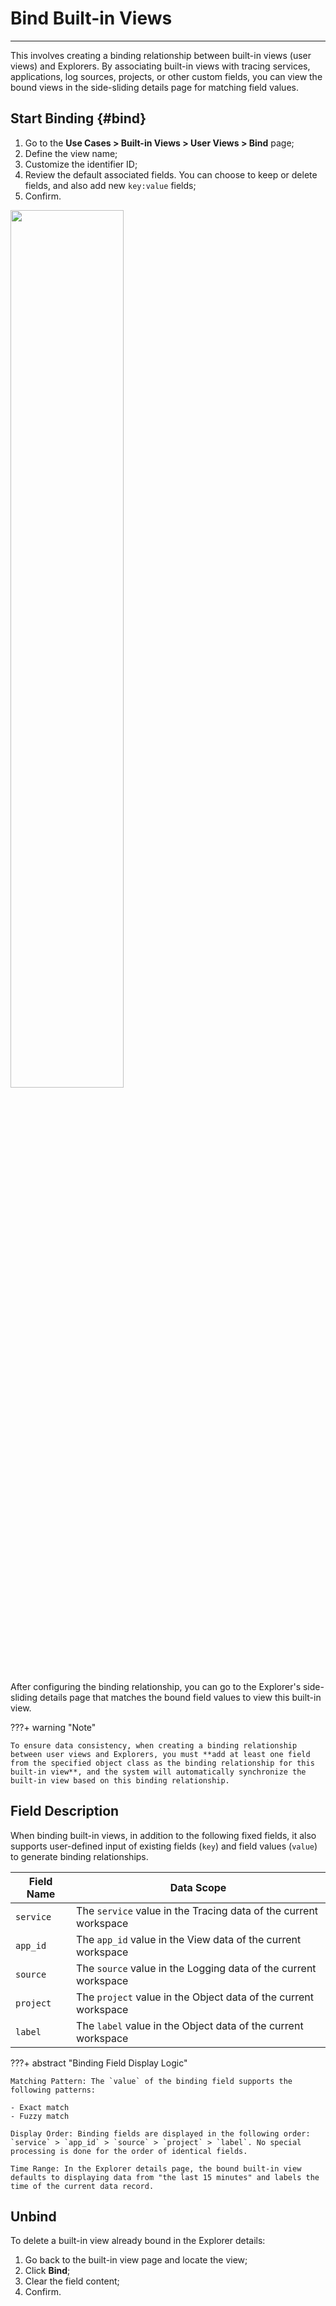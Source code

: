 # Bind Built-in Views
---


This involves creating a binding relationship between built-in views (user views) and Explorers. By associating built-in views with tracing services, applications, log sources, projects, or other custom fields, you can view the bound views in the side-sliding details page for matching field values.


## Start Binding {#bind}

1. Go to the **Use Cases > Built-in Views > User Views > Bind** page;
2. Define the view name;
3. Customize the identifier ID;
4. Review the default associated fields. You can choose to keep or delete fields, and also add new `key:value` fields;
5. Confirm.

<img src="../../img/user_view_path.png" width="60%" >

After configuring the binding relationship, you can go to the Explorer's side-sliding details page that matches the bound field values to view this built-in view.


???+ warning "Note"

    To ensure data consistency, when creating a binding relationship between user views and Explorers, you must **add at least one field from the specified object class as the binding relationship for this built-in view**, and the system will automatically synchronize the built-in view based on this binding relationship.


## Field Description

When binding built-in views, in addition to the following fixed fields, it also supports user-defined input of existing fields (`key`) and field values (`value`) to generate binding relationships.

| Field Name | Data Scope |
| --- | --- |
| `service` | The `service` value in the Tracing data of the current workspace | 
| `app_id` | The `app_id` value in the View data of the current workspace | 
| `source` | The `source` value in the Logging data of the current workspace | 
| `project` | The `project` value in the Object data of the current workspace |
| `label` | The `label` value in the Object data of the current workspace | 

???+ abstract "Binding Field Display Logic"

    Matching Pattern: The `value` of the binding field supports the following patterns:

    - Exact match         
    - Fuzzy match   
    
    Display Order: Binding fields are displayed in the following order: `service` > `app_id` > `source` > `project` > `label`. No special processing is done for the order of identical fields.
    
    Time Range: In the Explorer details page, the bound built-in view defaults to displaying data from "the last 15 minutes" and labels the time of the current data record.

## Unbind

To delete a built-in view already bound in the Explorer details:

1. Go back to the built-in view page and locate the view;
2. Click **Bind**;
3. Clear the field content;
4. Confirm.